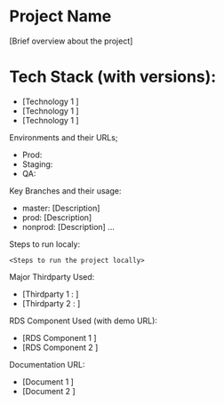 # Project Name

[Brief overview about the project]

# Tech Stack (with versions):

- [Technology 1 <Version>]
- [Technology 1 <Version>]
- [Technology 1 <Version>]

Environments and their URLs;

- Prod: <URL>
- Staging: <URL>
- QA: <URL>

Key Branches and their usage:

- master: [Description]
- prod: [Description]
- nonprod: [Description]
...

Steps to run localy:

```
<Steps to run the project locally>
```

Major Thirdparty Used:

- [Thirdparty 1 <URL>: <Usage>]
- [Thirdparty 2 <URL>: <Usage>]

RDS Component Used (with demo URL):

- [RDS Component 1 <URL> <Version>]
- [RDS Component 2 <URL> <Version>]

Documentation URL:

- [Document 1 <URL>]
- [Document 2 <URL>]

